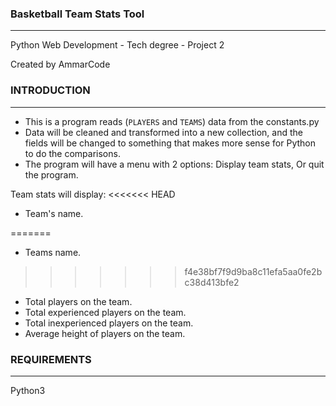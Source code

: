 ### Basketball Team Stats Tool
--------------------------
 
Python Web Development - Tech degree - Project 2

Created by AmmarCode
### INTRODUCTION
------------
- This is a program reads (`PLAYERS` and `TEAMS`) data from the constants.py  
- Data will be cleaned and transformed into a new collection, 
and the fields will be changed to something that makes more sense for Python to do the comparisons.
- The program will have a menu with 2 options: Display team stats, Or quit the program.

Team stats will display:
<<<<<<< HEAD

* Team's name.

=======
* Teams name.
>>>>>>> f4e38bf7f9d9ba8c11efa5aa0fe2bc38d413bfe2
* Total players on the team.
* Total experienced players on the team.
* Total inexperienced players on the team.
* Average height of players on the team.


### REQUIREMENTS
------------
Python3
